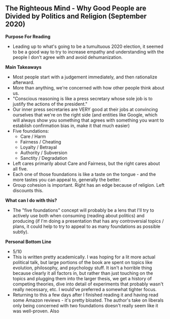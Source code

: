 ## The Righteous Mind - Why Good People are Divided by Politics and Religion (September 2020)

**Purpose For Reading**
- Leading up to what's going to be a tumultuous 2020 election, it seemed to be a good way to try to increase empathy and understanding with the people I don't agree with and avoid dehumanization. 
 
**Main Takeaways**
- Most people start with a judgement immediately, and then rationalize afterward.
- More than anything, we're concerned with how other people think about us.
- "Conscious reasoning is like a press secretary whose sole job is to justify the actions of the president."
- Our inner press secretaries are VERY good at their jobs at convincing ourselves that we're on the right side (and entities like Google, which will always show you something that agrees with something you want to establish confirmation bias in, make it that much easier)
- Five foundations:
	- Care / Harm
	- Fairness / Cheating
	- Loyalty / Betrayal
	- Authority / Subversion
	- Sanctity / Degradation
- Left cares primarily about Care and Fairness, but the right cares about all five.
- Each one of those foundations is like a taste on the tongue - and the more tastes you can appeal to, generally the better.
- Group cohesion is important. Right has an edge because of religion. Left discounts this.

**What can I do with this?**
- The "five foundations" concept will probably be a lens that I'll try to actively use both when consuming (reading about politics) and producing (if I'm doing a presentation that has any controversial topics / plans, it could help to try to appeal to as many foundations as possible subtly).

**Personal Bottom Line**
- 5/10
- This is written pretty academically. I was hoping for a lit more actual political talk, but large portions of the book are spent on topics like evolution, philosophy, and psychology stuff. It isn't a horrible thing because clearly it all factors in, but rather than just touching on the topics and plugging them into the larger thesis, we get a history of competing theories, dive into detail of experiments that probably wasn't really necessary, etc. I would've preferred a somewhat tighter focus.
- Returning to this a few days after I finished reading it and having read some Amazon reviews - it's pretty bloated. The author's take on liberals only being concerned with two foundations doesn't really seem like it was well-proven. Also 
<!--stackedit_data:
eyJoaXN0b3J5IjpbMjEwOTMwMTc2NywtMTk0NDcwNzc4Ml19
-->